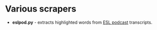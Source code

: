 Various scrapers
================

* **eslpod.py** - extracts highlighted words from [ESL podcast][1] transcripts.


[1]: http://eslpod.com

